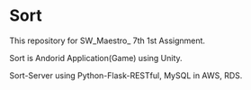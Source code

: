 # Sort
This repository for SW_Maestro_ 7th 1st Assignment.


Sort is Andorid Application(Game) using Unity.

Sort-Server using Python-Flask-RESTful, MySQL in AWS, RDS.
